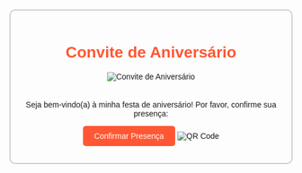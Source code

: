 <!DOCTYPE html>
<html lang="pt-br">
<head>
    <meta charset="UTF-8">
    <meta name="viewport" content="width=device-width, initial-scale=1.0">
    <title>Convite de Aniversário</title>
    <style>
        body {
            font-family: Arial, sans-serif;
            text-align: center;
        }
        .container {
            max-width: 600px;
            margin: 50px auto;
            padding: 20px;
            border: 2px solid #ccc;
            border-radius: 10px;
        }
        h1 {
            color: #ff5733;
        }
        img {
            max-width: 100%;
            height: auto;
            margin-bottom: 20px;
        }
        .btn-confirmar {
            display: inline-block;
            padding: 10px 20px;
            background-color: #ff5733;
            color: #fff;
            text-decoration: none;
            border-radius: 5px;
            transition: background-color 0.3s ease;
        }
        .btn-confirmar:hover {
            background-color: #d93600;
        }
    </style>
</head>
<body>
    <div class="container">
        <h1>Convite de Aniversário</h1>
        <img src="Bday/bday_ju.jpg" alt="Convite de Aniversário">
        <p>Seja bem-vindo(a) à minha festa de aniversário! Por favor, confirme sua presença:</p>
        <a href="https://chat.whatsapp.com/HEU1ccLYiEU7pgt6M0aCpG" class="btn-confirmar">Confirmar Presença</a>
        <img src="caminho/para/seu/qrcode.png" alt="QR Code">
        <!-- Substitua "caminho/para/seu/qrcode.png" pelo caminho onde está o QR Code gerado -->
    </div>
</body>
</html>
